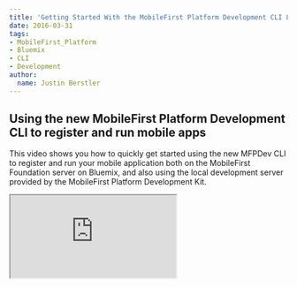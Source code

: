 ```yaml
---
title: 'Getting Started With the MobileFirst Platform Development CLI 8.0 on Bluemix and the Development Kit'
date: 2016-03-31
tags:
- MobileFirst_Platform
- Bluemix
- CLI
- Development
author:
  name: Justin Berstler
---
```


## Using the new MobileFirst Platform Development CLI to register and run mobile apps

This video shows you how to quickly get started using the new MFPDev CLI to register and run your mobile application both on the MobileFirst Foundation server on Bluemix, and also using the local development server provided by the MobileFirst Platform Development Kit.

<div class="sizer"><div class="embed-responsive embed-responsive-16by9">
    <iframe src="https://youtu.be/rYQMC0uIbQA"></iframe>
</div>
